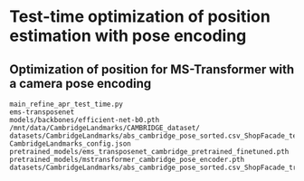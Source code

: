 # Test-time optimization of position estimation with pose encoding

## Optimization of position for MS-Transformer with a camera pose encoding
```
main_refine_apr_test_time.py
ems-transposenet
models/backbones/efficient-net-b0.pth
/mnt/data/CambridgeLandmarks/CAMBRIDGE_dataset/
datasets/CambridgeLandmarks/abs_cambridge_pose_sorted.csv_ShopFacade_test.csv
CambridgeLandmarks_config.json
pretrained_models/ems_transposenet_cambridge_pretrained_finetuned.pth
pretrained_models/mstransformer_cambridge_pose_encoder.pth
datasets/CambridgeLandmarks/abs_cambridge_pose_sorted.csv_ShopFacade_train.csv
```
